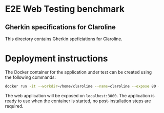 E2E Web Testing benchmark
=========================

Gherkin specifications for Claroline
----------------------

This directory contains Gherkin speficiations for Claroline.

# Deployment instructions
The Docker container for the application under test can be created using the following commands:

```bash
docker run -it --workdir=/home/claroline --name=claroline --expose 80 --expose 3306 -p 3000:80 -p 3306:3306 -d --entrypoint ./run-services-docker.sh dockercontainervm/claroline:1.11.10 bash
```

The web application will be exposed on `localhost:3000`. The application is ready to use when the container is started, no post-installation steps are required.

